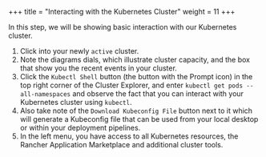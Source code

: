 +++
title = "Interacting with the Kubernetes Cluster"
weight = 11
+++

In this step, we will be showing basic interaction with our Kubernetes cluster.

1. Click into your newly `active` cluster.
2. Note the diagrams dials, which illustrate cluster capacity, and the box that show you the recent events in your cluster.
3. Click the `Kubectl Shell` button (the button with the Prompt icon) in the top right corner of the Cluster Explorer, and enter `kubectl get pods --all-namespaces` and observe the fact that you can interact with your Kubernetes cluster using `kubectl`.
4. Also take note of the `Download Kubeconfig File` button next to it which will generate a Kubeconfig file that can be used from your local desktop or within your deployment pipelines.
5. In the left menu, you have access to all Kubernetes resources, the Rancher Application Marketplace and additional cluster tools.
